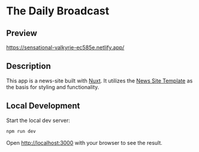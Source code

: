 # The Daily Broadcast

## Preview

https://sensational-valkyrie-ec585e.netlify.app/

## Description
This app is a news-site built with [Nuxt](https://nuxt.com/). It utilizes the [News Site Template](https://github.com/flashdesignory/news-site-template) as the basis for styling and functionality.

## Local Development

Start the local dev server:

```bash
npm run dev
```

Open [http://localhost:3000](http://localhost:3000) with your browser to see the result.
